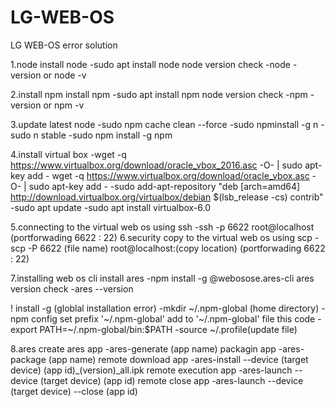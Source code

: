 # LG-WEB-OS

LG WEB-OS error solution

1.node
  install node
    -sudo apt install node
  node version check
    -node -version or node -v

2.install npm
  install npm
    -sudo apt install npm
  node version check
    -npm -version or npm -v
    
3.update latest node
  -sudo npm cache clean --force
  -sudo npminstall -g n
  -sudo n stable
  -sudo npm install -g npm
  
4.install virtual box
  -wget -q https://www.virtualbox.org/download/oracle_vbox_2016.asc -O- | sudo apt-key add -
wget -q https://www.virtualbox.org/download/oracle_vbox.asc -O- | sudo apt-key add -
-sudo add-apt-repository "deb [arch=amd64] http://download.virtualbox.org/virtualbox/debian $(lsb_release -cs) contrib"
-sudo apt update
-sudo apt install virtualbox-6.0

5.connecting to the virtual web os using ssh
  -ssh -p 6622 root@localhost (portforwading 6622 : 22)
6.security copy to the virtual web os using scp
  -scp -P 6622 (file name) root@localhost:(copy location)   (portforwading 6622 : 22)
  
7.installing web os cli
  install ares
    -npm install -g @webosose.ares-cli
  ares version check
    -ares --version
    
  ! install -g (globlal installation error)
    -mkdir ~/.npm-global (home directory)
    -npm config set prefix '~/.npm-global'
    add to '~/.npm-global' file this code
    -export PATH=~/.npm-global/bin:$PATH
    -source ~/.profile(update file)
    
8.ares 
  create ares app
    -ares-generate (app name)
  packagin app
    -ares-package (app name)
  remote download app
    -ares-install --device (target device) (app id)_(version)_all.ipk
  remote execution app
    -ares-launch --device (target device) (app id)
  remote close app
     -ares-launch --device (target device) --close (app id)
